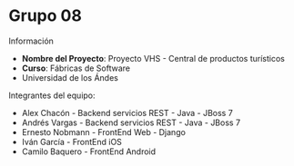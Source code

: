 # Grupo 08

Información

* **Nombre del Proyecto**: Proyecto VHS - Central de productos turísticos
* **Curso**: Fábricas de Software
* Universidad de los Ándes

Integrantes del equipo:

* Alex Chacón - Backend servicios REST - Java - JBoss 7
* Andrés Vargas - Backend servicios REST - Java - JBoss 7
* Ernesto Nobmann - FrontEnd Web - Django
* Iván García - FrontEnd iOS
* Camilo Baquero - FrontEnd Android
